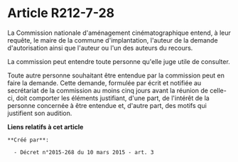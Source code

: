 # Article R212-7-28

La Commission nationale d'aménagement cinématographique entend, à leur requête, le maire de la commune d'implantation,
l'auteur de la demande d'autorisation ainsi que l'auteur ou l'un des auteurs du recours.

La commission peut entendre toute personne qu'elle juge utile de consulter.

Toute autre personne souhaitant être entendue par la commission peut en faire la demande. Cette demande, formulée par écrit
et notifiée au secrétariat de la commission au moins cinq jours avant la réunion de celle-ci, doit comporter les éléments
justifiant, d'une part, de l'intérêt de la personne concernée à être entendue et, d'autre part, des motifs qui justifient son
audition.

**Liens relatifs à cet article**

	**Créé par**:

	  - Décret n°2015-268 du 10 mars 2015 - art. 3
